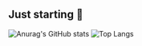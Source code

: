 ## Just starting 🎉
![Anurag's GitHub stats](https://github-readme-stats.vercel.app/api?username=yNeop&show_icons=true&theme=radical)
![Top Langs](https://github-readme-stats.vercel.app/api/top-langs/?username=yNeop&layout=compact&theme=radical)
##
